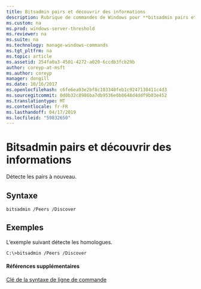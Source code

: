 ```yaml
---
title: Bitsadmin pairs et découvrir des informations
description: Rubrique de commandes de Windows pour **bitsadmin pairs et découvrir** -détecte les pairs à nouveau.
ms.custom: na
ms.prod: windows-server-threshold
ms.reviewer: na
ms.suite: na
ms.technology: manage-windows-commands
ms.tgt_pltfrm: na
ms.topic: article
ms.assetid: 254fa0a3-4501-4272-a020-6ccdb3fcb29b
author: coreyp-at-msft
ms.author: coreyp
manager: dongill
ms.date: 10/16/2017
ms.openlocfilehash: c6fe6ea93e2bf8c103340feb1c9247130411c4d3
ms.sourcegitcommit: 0d0b32c8986ba7db9536e0b8648d4ddf9b03e452
ms.translationtype: MT
ms.contentlocale: fr-FR
ms.lasthandoff: 04/17/2019
ms.locfileid: "59832650"
---
```

# <a name="bitsadmin-peers-and-discover"></a>Bitsadmin pairs et découvrir des informations



Détecte les pairs à nouveau.

## <a name="syntax"></a>Syntaxe

```
bitsadmin /Peers /Discover 
```

## <a name="BKMK_examples"></a>Exemples

L’exemple suivant détecte les homologues.
```
C:\>bitsadmin /Peers /Discover
```

#### <a name="additional-references"></a>Références supplémentaires

[Clé de la syntaxe de ligne de commande](command-line-syntax-key.md)